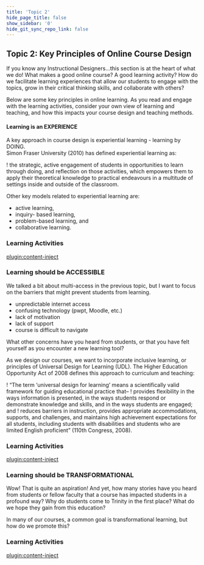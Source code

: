 ```yaml
---
title: 'Topic 2'
hide_page_title: false
show_sidebar: '0'
hide_git_sync_repo_link: false
---
```

## Topic 2: Key Principles of Online Course Design

If you know any Instructional Designers...this section is at the heart of what we do!  What makes a good online course?  A good learning activity?  How do we facilitate learning experiences that allow our students to engage with the topics, grow in their critical thinking skills, and collaborate with others?

Below are some key principles in online learning.  As you read and engage with the learning activities, consider your own view of learning and teaching, and how this impacts your course design and teaching methods.

#### Learning is an EXPERIENCE
A key approach in course design is experiential learning - learning by DOING.  
Simon Fraser University (2010) has defined experiential learning as:

! the strategic, active engagement of students in opportunities to learn through doing, and reflection on those activities, which empowers them to apply their theoretical knowledge to practical endeavours in a multitude of settings inside and outside of the classroom.

Other key models related to experiential learning are:
- active learning,
- inquiry- based learning,
- problem-based learning, and
- collaborative learning.

### Learning Activities
[plugin:content-inject](../_1-5)

### Learning should be ACCESSIBLE
We talked a bit about multi-access in the previous topic, but I want to focus on the barriers that might prevent students from learning.
- unpredictable internet access
- confusing technology (pwpt, Moodle, etc.)
- lack of motivation
- lack of support
- course is difficult to navigate

What other concerns have you heard from students, or that you have felt yourself as you encounter a new learning tool?

As we design our courses, we want to incorporate inclusive learning, or principles of Universal Design for Learning (UDL). The Higher Education Opportunity Act of 2008 defines this approach to curriculum and teaching:

! “The term ‘universal design for learning’ means a scientifically valid framework for guiding educational practice that–
! provides flexibility in the ways information is presented, in the ways students respond or demonstrate knowledge and skills, and in the ways students are engaged; and
! reduces barriers in instruction, provides appropriate accommodations, supports, and challenges, and maintains high achievement expectations for all students, including students with disabilities and students who are limited English proficient” (110th Congress, 2008).

### Learning Activities
[plugin:content-inject](../_1-6)


### Learning should be TRANSFORMATIONAL
Wow! That is quite an aspiration!  And yet, how many stories have you heard from students or fellow faculty that a course has impacted students in a profound way?  Why do students come to Trinity in the first place?  What do we hope they gain from this education?  

In many of our courses, a common goal is transformational learning, but how do we promote this?

### Learning Activities
[plugin:content-inject](../_1-7)
